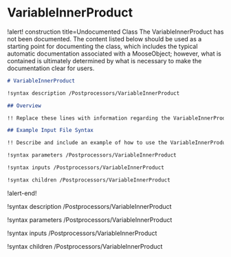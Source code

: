 # VariableInnerProduct

!alert! construction title=Undocumented Class
The VariableInnerProduct has not been documented. The content listed below should be used as a starting point for
documenting the class, which includes the typical automatic documentation associated with a
MooseObject; however, what is contained is ultimately determined by what is necessary to make the
documentation clear for users.

```markdown
# VariableInnerProduct

!syntax description /Postprocessors/VariableInnerProduct

## Overview

!! Replace these lines with information regarding the VariableInnerProduct object.

## Example Input File Syntax

!! Describe and include an example of how to use the VariableInnerProduct object.

!syntax parameters /Postprocessors/VariableInnerProduct

!syntax inputs /Postprocessors/VariableInnerProduct

!syntax children /Postprocessors/VariableInnerProduct
```
!alert-end!

!syntax description /Postprocessors/VariableInnerProduct

!syntax parameters /Postprocessors/VariableInnerProduct

!syntax inputs /Postprocessors/VariableInnerProduct

!syntax children /Postprocessors/VariableInnerProduct
